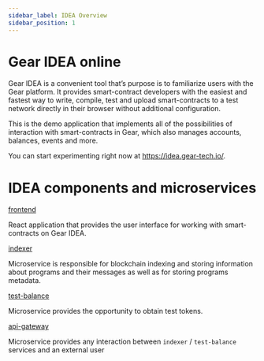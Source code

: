 ```yaml
---
sidebar_label: IDEA Overview
sidebar_position: 1
---
```


# Gear IDEA online

Gear IDEA is a convenient tool that’s purpose is to familiarize users with the Gear platform. It provides smart-contract developers with the easiest and fastest way to write, compile, test and upload smart-contracts to a test network directly in their browser without additional configuration.

This is the demo application that implements all of the possibilities of interaction with smart-contracts in Gear, which also manages accounts, balances, events and more.

You can start experimenting right now at https://idea.gear-tech.io/.

# IDEA components and microservices

[frontend](https://github.com/gear-tech/gear-js/tree/main/idea/frontend)

React application that provides the user interface for working with smart-contracts on Gear IDEA.

[indexer](https://github.com/gear-tech/gear-js/tree/master/idea/indexer)

Microservice is responsible for blockchain indexing and storing information about programs and their messages as well as for storing programs metadata.

[test-balance](https://github.com/gear-tech/gear-js/tree/main/idea/test-balance)

Microservice provides the opportunity to obtain test tokens.

[api-gateway](https://github.com/gear-tech/gear-js/tree/main/idea/api-gateway)

Microservice provides any interaction between `indexer` / `test-balance` services and an external user
